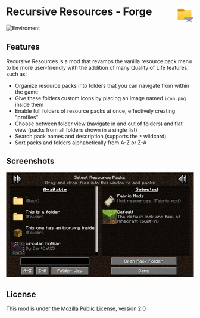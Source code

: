 # Recursive Resources - Forge <img src="src/main/resources/icon.png" align="right" width="50">

![Enviroment](https://img.shields.io/badge/Enviroment-Client-purple)

## Features

Recursive Resources is a mod that revamps the vanilla resource pack menu to be more user-friendly with the addition of many Quality of Life features, such as:

- Organize resource packs into folders that you can navigate from within the game
- Give these folders custom icons by placing an image named `icon.png` inside them
- Enable full folders of resource packs at once, effectively creating "profiles"
- Choose between folder view (navigate in and out of folders) and flat view (packs from all folders shown in a single list)
- Search pack names and description (supports the `*` wildcard)
- Sort packs and folders alphabetically from A-Z or Z-A

## Screenshots

<div align="center">

<img src="img/example.png" width="650">

</div>

## License

This mod is under the [Mozilla Public License](LICENSE), version 2.0
